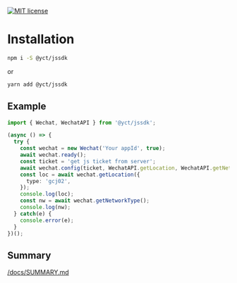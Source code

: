 [![MIT license](http://img.shields.io/badge/license-MIT-brightgreen.svg)](http://opensource.org/licenses/MIT)

# Installation

```bash
npm i -S @yct/jssdk
```
or
```bash
yarn add @yct/jssdk
```

## Example

```ts
import { Wechat, WechatAPI } from '@yct/jssdk';

(async () => {
  try {
    const wechat = new Wechat('Your appId', true);
    await wechat.ready();
    const ticket = 'get js ticket from server';
    await wechat.config(ticket, WechatAPI.getLocation, WechatAPI.getNetworkType);
    const loc = await wechat.getLocation({
      type: 'gcj02',
    });
    console.log(loc);
    const nw = await wechat.getNetworkType();
    console.log(nw);
  } catch(e) {
    console.error(e);
  }
})();
```

## Summary

[/docs/SUMMARY.md](/docs/SUMMARY.md)